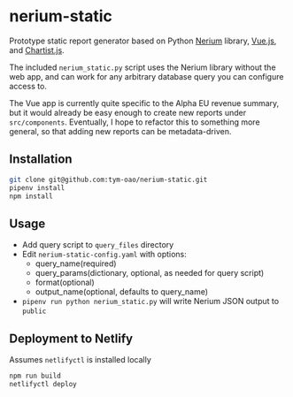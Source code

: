 # nerium-static

Prototype static report generator based on Python [Nerium](https://github.com/oaodev/nerium) library, [Vue.js](https://vuejs.org), and [Chartist.js](https://gionkunz.github.io/chartist-js/).

The included `nerium_static.py` script uses the Nerium library without the web app, and can work for any arbitrary database query you can configure access to.

The Vue app is currently quite specific to the Alpha EU revenue summary, but it would already be easy enough to create new reports under `src/components`. Eventually, I hope to refactor this to something more general, so that adding new reports can be metadata-driven.

## Installation

``` sh
git clone git@github.com:tym-oao/nerium-static.git
pipenv install
npm install
```

## Usage

- Add query script to `query_files` directory
- Edit `nerium-static-config.yaml` with options:
  - query_name(required)
  - query_params(dictionary, optional, as needed for query script)
  - format(optional)
  - output_name(optional, defaults to query_name)
- `pipenv run python nerium_static.py` will write Nerium JSON output to `public`

## Deployment to Netlify

Assumes `netlifyctl` is installed locally

``` sh
npm run build
netlifyctl deploy
```
